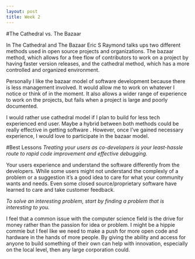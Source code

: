 ```yaml
---
layout: post
title: Week 2
---
```


#The Cathedral vs. The Bazaar

In The Cathedral and The Bazaar Eric S Raymond talks ups two different methods used in open source projects and organizations. The bazaar method, which allows for a free flow of contributors to work on a project by having faster version releases, and the cathedral method, which has a more controlled and organized environment. 

Personally I like the bazaar model of software development because there is less management involved. It would allow me to work on whatever I notice or think of in the moment. It also allows a wider range of experience to work on the projects, but fails when a project is large and poorly documented.   

I would rather use cathedral model if I  plan to build for less tech experienced end user. Maybe a hybrid between both methods could be really effective in getting software . However, once I’ve gained necessary experience, I would love to participate in the bazaar model. 


#Best Lessons
_Treating your users as co-developers is your least-hassle route to rapid code improvement and effective debugging._

Your users experience and understand the software differently from the developers. While some users might not understand the complexly of a problem or a suggestion it’s a good idea to care for what your community wants and needs. Even some closed source/proprietary software have learned to care and take customer feedback. 

_To solve an interesting problem, start by finding a problem that is interesting to you._

I feel that a common issue with the computer science field is the drive for money rather than the passion for idea or problem. I might be a hippie commie but I feel like we need to make a push for more open code and hardware in the hands of more people. By giving the ability and access for anyone
to build something of their own can help with innovation, especially on the local level, then any large corporation could.

